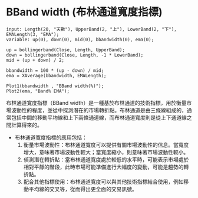# BBand width (布林通道寬度指標)

```xs
input: Length(20, "天數"), UpperBand(2, "上"), LowerBand(2, "下"), EMALength(3, "EMA");
variable: up(0), down(0), mid(0), bbandwidth(0), ema(0);

up = bollingerband(Close, Length, UpperBand);
down = bollingerband(Close, Length, -1 * LowerBand);
mid = (up + down) / 2;

bbandwidth = 100 * (up - down) / mid;
ema = XAverage(bbandwidth, EMALength);

Plot1(bbandwidth , "BBand width(%)");
Plot2(ema, "Band% EMA");
```

布林通道寬度指標（BBand width）是一種基於布林通道的技術指標，用於衡量市場波動性的程度，並從中探測潛在的市場轉折點。布林通道是由三條線組成的，通常包括中間的移動平均線和上下兩條通道線，而布林通道寬度則是從上下通道線之間計算得來的。


- 布林通道寬度指標的應用包括：
  1. 衡量市場波動性：布林通道寬度可以提供有關市場波動性的信息。當寬度增大，意味著市場波動性較大；當寬度縮小，則意味著市場波動性較小。
  2. 偵測潛在轉折點：當布林通道寬度處於較低的水平時，可能表示市場處於相對平靜的階段，此時市場可能準備進行大幅度的變動，可能是趨勢的轉折點。
  3. 配合其他指標使用：布林通道寬度可以與其他技術指標結合使用，例如移動平均線的交叉等，從而得出更全面的交易訊號。
		